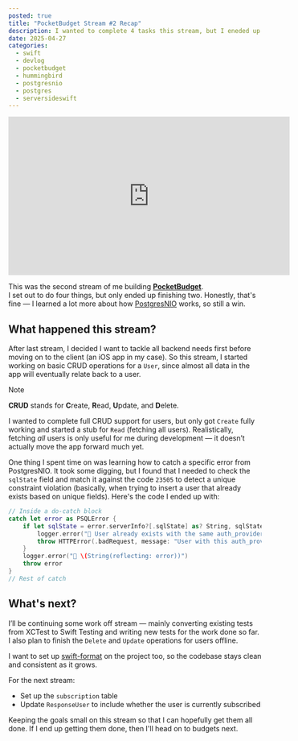 ```yaml
---
posted: true
title: "PocketBudget Stream #2 Recap"
description: I wanted to complete 4 tasks this stream, but I eneded up only doing 2 since I didn't account for any troubleshooting time.
date: 2025-04-27
categories:
  - swift
  - devlog
  - pocketbudget
  - hummingbird
  - postgresnio
  - postgres
  - serversideswift
---
```


<iframe width="560" height="315" src="https://www.youtube.com/embed/IBWIWOzYGFQ?si=EUI52IhtaJ0sSUDD" title="YouTube video player" frameborder="0" allow="accelerometer; autoplay; clipboard-write; encrypted-media; gyroscope; picture-in-picture; web-share" referrerpolicy="strict-origin-when-cross-origin" allowfullscreen></iframe>

This was the second stream of me building [**PocketBudget**](/posts/2025/04/24-0704-pocket-budget).  
I set out to do four things, but only ended up finishing two. Honestly, that's fine — I learned a lot more about how [PostgresNIO](https://github.com/vapor/postgres-nio) works, so still a win.

## What happened this stream?

After last stream, I decided I want to tackle all backend needs first before moving on to the client (an iOS app in my case). So this stream, I started working on basic CRUD operations for a `User`, since almost all data in the app will eventually relate back to a user.

> [!NOTE]
> 
> **CRUD** stands for **C**reate, **R**ead, **U**pdate, and **D**elete.

I wanted to complete full CRUD support for users, but only got `Create` fully working and started a stub for `Read` (fetching all users). Realistically, fetching *all* users is only useful for me during development — it doesn’t actually move the app forward much yet.

One thing I spent time on was learning how to catch a specific error from PostgresNIO. It took some digging, but I found that I needed to check the `sqlState` field and match it against the code `23505` to detect a unique constraint violation (basically, when trying to insert a user that already exists based on unique fields). Here's the code I ended up with:

```swift
// Inside a do-catch block
catch let error as PSQLError {
    if let sqlState = error.serverInfo?[.sqlState] as? String, sqlState == "23505" {
        logger.error("🚨 User already exists with the same auth_provider_id and auth_provider")
        throw HTTPError(.badRequest, message: "User with this auth_provider_id and auth_provider already exists.")
    }
    logger.error("🚨 \(String(reflecting: error))")
    throw error
}
// Rest of catch
```

## What's next?

I’ll be continuing some work off stream — mainly converting existing tests from XCTest to Swift Testing and writing new tests for the work done so far. I also plan to finish the `Delete` and `Update` operations for users offline.

I want to set up [swift-format](https://github.com/swiftlang/swift-format) on the project too, so the codebase stays clean and consistent as it grows.

For the next stream:

- Set up the `subscription` table
- Update `ResponseUser` to include whether the user is currently subscribed

Keeping the goals small on this stream so that I can hopefully get them all done. If I end up getting them done, then I'll head on to budgets next.